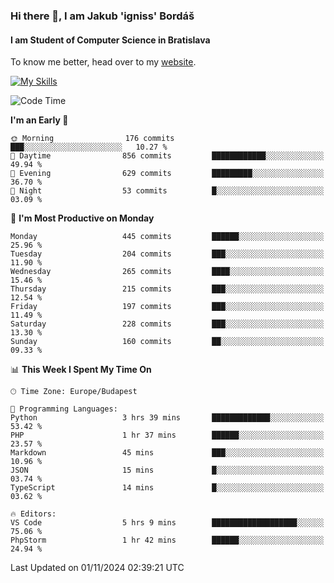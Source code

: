 ### Hi there 👋, I am Jakub 'igniss' Bordáš

#### I am Student of Computer Science in Bratislava
To know me better, head over to my [website](https://bordas.sk).

[![My Skills](https://skillicons.dev/icons?i=js,html,css,figma,svelte,java,kotlin,python,postgresql,typescript,nest,nodejs)](https://bordas.sk)


<!--START_SECTION:waka-->
![Code Time](http://img.shields.io/badge/Code%20Time-1%2C558%20hrs%2014%20mins-blue)

**I'm an Early 🐤** 

```text
🌞 Morning                176 commits         ███░░░░░░░░░░░░░░░░░░░░░░   10.27 % 
🌆 Daytime                856 commits         ████████████░░░░░░░░░░░░░   49.94 % 
🌃 Evening                629 commits         █████████░░░░░░░░░░░░░░░░   36.70 % 
🌙 Night                  53 commits          █░░░░░░░░░░░░░░░░░░░░░░░░   03.09 % 
```
📅 **I'm Most Productive on Monday** 

```text
Monday                   445 commits         ██████░░░░░░░░░░░░░░░░░░░   25.96 % 
Tuesday                  204 commits         ███░░░░░░░░░░░░░░░░░░░░░░   11.90 % 
Wednesday                265 commits         ████░░░░░░░░░░░░░░░░░░░░░   15.46 % 
Thursday                 215 commits         ███░░░░░░░░░░░░░░░░░░░░░░   12.54 % 
Friday                   197 commits         ███░░░░░░░░░░░░░░░░░░░░░░   11.49 % 
Saturday                 228 commits         ███░░░░░░░░░░░░░░░░░░░░░░   13.30 % 
Sunday                   160 commits         ██░░░░░░░░░░░░░░░░░░░░░░░   09.33 % 
```


📊 **This Week I Spent My Time On** 

```text
🕑︎ Time Zone: Europe/Budapest

💬 Programming Languages: 
Python                   3 hrs 39 mins       █████████████░░░░░░░░░░░░   53.42 % 
PHP                      1 hr 37 mins        ██████░░░░░░░░░░░░░░░░░░░   23.57 % 
Markdown                 45 mins             ███░░░░░░░░░░░░░░░░░░░░░░   10.96 % 
JSON                     15 mins             █░░░░░░░░░░░░░░░░░░░░░░░░   03.74 % 
TypeScript               14 mins             █░░░░░░░░░░░░░░░░░░░░░░░░   03.62 % 

🔥 Editors: 
VS Code                  5 hrs 9 mins        ███████████████████░░░░░░   75.06 % 
PhpStorm                 1 hr 42 mins        ██████░░░░░░░░░░░░░░░░░░░   24.94 % 
```


 Last Updated on 01/11/2024 02:39:21 UTC
<!--END_SECTION:waka-->
